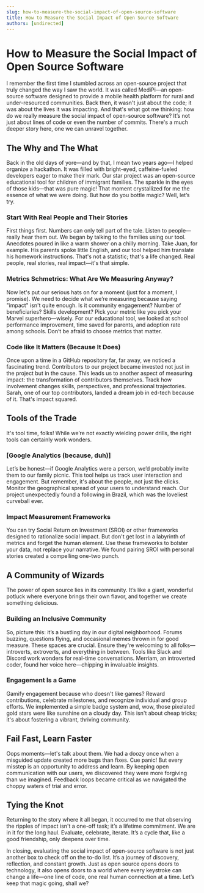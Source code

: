 ```yaml
---
slug: how-to-measure-the-social-impact-of-open-source-software
title: How to Measure the Social Impact of Open Source Software
authors: [undirected]
---
```



# How to Measure the Social Impact of Open Source Software

I remember the first time I stumbled across an open-source project that truly changed the way I saw the world. It was called MediPi—an open-source software designed to provide a mobile health platform for rural and under-resourced communities. Back then, it wasn't just about the code; it was about the lives it was impacting. And that's what got me thinking: how do we really measure the social impact of open-source software? It’s not just about lines of code or even the number of commits. There's a much deeper story here, one we can unravel together.

## The Why and The What

Back in the old days of yore—and by that, I mean two years ago—I helped organize a hackathon. It was filled with bright-eyed, caffeine-fueled developers eager to make their mark. Our star project was an open-source educational tool for children of immigrant families. The sparkle in the eyes of those kids—that was pure magic! That moment crystallized for me the essence of what we were doing. But how do you bottle magic? Well, let’s try.

### Start With Real People and Their Stories

First things first. Numbers can only tell part of the tale. Listen to people—really hear them out. We began by talking to the families using our tool. Anecdotes poured in like a warm shower on a chilly morning. Take Juan, for example. His parents spoke little English, and our tool helped him translate his homework instructions. That's not a statistic; that's a life changed. Real people, real stories, real impact—it's that simple.

### Metrics Schmetrics: What Are We Measuring Anyway?

Now let's put our serious hats on for a moment (just for a moment, I promise). We need to decide what we’re measuring because saying "impact" isn't quite enough. Is it community engagement? Number of beneficiaries? Skills development? Pick your metric like you pick your Marvel superhero—wisely. For our educational tool, we looked at school performance improvement, time saved for parents, and adoption rate among schools. Don’t be afraid to choose metrics that matter.

### Code like It Matters (Because It Does)

Once upon a time in a GitHub repository far, far away, we noticed a fascinating trend. Contributors to our project became invested not just in the project but in the cause. This leads us to another aspect of measuring impact: the transformation of contributors themselves. Track how involvement changes skills, perspectives, and professional trajectories. Sarah, one of our top contributors, landed a dream job in ed-tech because of it. That's impact squared.

## Tools of the Trade

It's tool time, folks! While we’re not exactly wielding power drills, the right tools can certainly work wonders.

### [Google Analytics (because, duh)]

Let’s be honest—if Google Analytics were a person, we’d probably invite them to our family picnic. This tool helps us track user interaction and engagement. But remember, it's about the people, not just the clicks. Monitor the geographical spread of your users to understand reach. Our project unexpectedly found a following in Brazil, which was the loveliest curveball ever.

### Impact Measurement Frameworks

You can try Social Return on Investment (SROI) or other frameworks designed to rationalize social impact. But don't get lost in a labyrinth of metrics and forget the human element. Use these frameworks to bolster your data, not replace your narrative. We found pairing SROI with personal stories created a compelling one-two punch.

## A Community of Wizards

The power of open source lies in its community. It’s like a giant, wonderful potluck where everyone brings their own flavor, and together we create something delicious.

### Building an Inclusive Community

So, picture this: it’s a bustling day in our digital neighborhood. Forums buzzing, questions flying, and occasional memes thrown in for good measure. These spaces are crucial. Ensure they're welcoming to all folks—introverts, extroverts, and everything in between. Tools like Slack and Discord work wonders for real-time conversations. Merriam, an introverted coder, found her voice here—chipping in invaluable insights.

### Engagement Is a Game

Gamify engagement because who doesn't like games? Reward contributions, celebrate milestones, and recognize individual and group efforts. We implemented a simple badge system and, wow, those pixelated gold stars were like sunshine on a cloudy day. This isn't about cheap tricks; it's about fostering a vibrant, thriving community.

## Fail Fast, Learn Faster

Oops moments—let's talk about them. We had a doozy once when a misguided update created more bugs than fixes. Cue panic! But every misstep is an opportunity to address and learn. By keeping open communication with our users, we discovered they were more forgiving than we imagined. Feedback loops became critical as we navigated the choppy waters of trial and error.

## Tying the Knot

Returning to the story where it all began, it occurred to me that observing the ripples of impact isn't a one-off task; it’s a lifetime commitment. We are in it for the long haul. Evaluate, celebrate, iterate. It’s a cycle that, like a good friendship, only deepens over time.

In closing, evaluating the social impact of open-source software is not just another box to check off on the to-do list. It’s a journey of discovery, reflection, and constant growth. Just as open source opens doors to technology, it also opens doors to a world where every keystroke can change a life—one line of code, one real human connection at a time. Let’s keep that magic going, shall we?